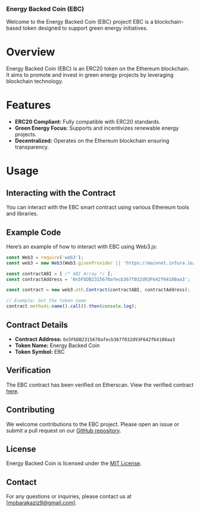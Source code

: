 ### Energy Backed Coin (EBC)

Welcome to the Energy Backed Coin (EBC) project! EBC is a blockchain-based token designed to support green energy initiatives.

# Overview

Energy Backed Coin (EBC) is an ERC20 token on the Ethereum blockchain. It aims to promote and invest in green energy projects by leveraging blockchain technology.

# Features

- **ERC20 Compliant:** Fully compatible with ERC20 standards.
- **Green Energy Focus:** Supports and incentivizes renewable energy projects.
- **Decentralized:** Operates on the Ethereum blockchain ensuring transparency.

# Usage

## Interacting with the Contract

You can interact with the EBC smart contract using various Ethereum tools and libraries.

## Example Code

Here’s an example of how to interact with EBC using Web3.js:

```javascript
const Web3 = require('web3');
const web3 = new Web3(Web3.givenProvider || 'https://mainnet.infura.io/v3/YOUR_INFURA_PROJECT_ID');

const contractABI = [ /* ABI Array */ ];
const contractAddress = '0x5FbDB2315678afecb367f032d93F642f64180aa3';

const contract = new web3.eth.Contract(contractABI, contractAddress);

// Example: Get the token name
contract.methods.name().call().then(console.log);
```

## Contract Details

- **Contract Address:** `0x5FbDB2315678afecb367f032d93F642f64180aa3`
- **Token Name:** Energy Backed Coin
- **Token Symbol:** EBC

## Verification

The EBC contract has been verified on Etherscan. View the verified contract [here](https://etherscan.io/address/0x5FbDB2315678afecb367f032d93F642f64180aa3).

## Contributing

We welcome contributions to the EBC project. Please open an issue or submit a pull request on our [GitHub repository](https://github.com/azizmobarak/energy-backed-coin).

## License

Energy Backed Coin is licensed under the [MIT License](LICENSE).

## Contact

For any questions or inquiries, please contact us at [mobarakaziz9@gmail.com].